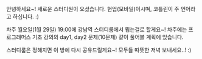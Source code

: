 


안녕하세요~!
새로운 스터디원이 오셨습니다.
현업(모바일)이시며, 코틀린이 주 언어라고 하십니다. :)

차주 월요일(1월 29일) 19:00에 강남역 스터디룸에서 뵙는걸로 할게요~!
차주에는 프로그래머스 기초 강의의 day1, day2 문제(10문제) 같이 풀어볼 계획에 있습니다.

스터디룸은 정해지면 이 방에 다시 공유드릴게요~!
모두들 따뜻한 저녁 보내세요..! :)






